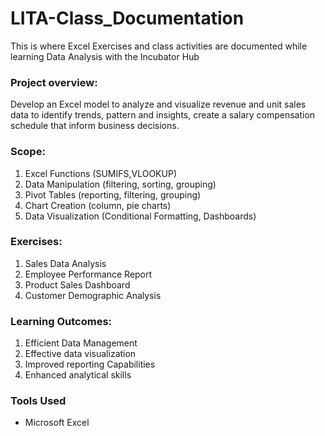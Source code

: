 # LITA-Class_Documentation
This is where Excel Exercises and class activities are documented while learning Data Analysis with the Incubator Hub

### Project overview:
Develop an Excel model to analyze and visualize revenue and unit sales data to identify trends, pattern and insights, create a salary compensation schedule that inform business decisions.

### Scope:
1. Excel Functions (SUMIFS,VLOOKUP)
2. Data Manipulation (filtering, sorting, grouping)
3. Pivot Tables (reporting, filtering, grouping)
4. Chart Creation (column, pie charts)
5. Data Visualization (Conditional Formatting, Dashboards)

### Exercises:
1. Sales Data Analysis
2. Employee Performance Report
3. Product Sales Dashboard
4. Customer Demographic Analysis

### Learning Outcomes:
1. Efficient Data Management
2. Effective data visualization
3. Improved reporting Capabilities
4. Enhanced analytical skills

### Tools Used
- Microsoft Excel
